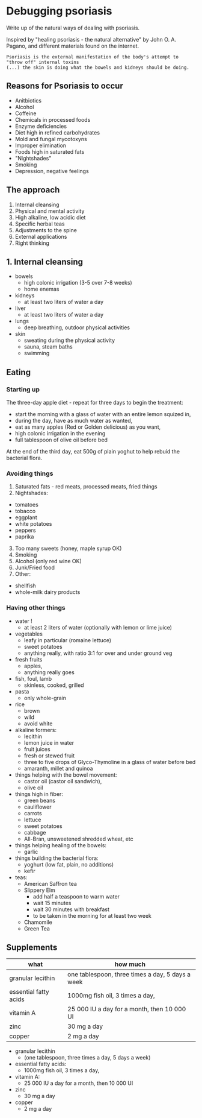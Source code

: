 # Debugging psoriasis

Write up of the natural ways of dealing with psoriasis.

Inspired by "healing psoriasis - the natural alternative" by John O. A. Pagano, and different materials found on the internet.

```
Psoriasis is the external manifestation of the body's attempt to "throw off" internal toxins 
(...) the skin is doing what the bowels and kidneys should be doing.
```

## Reasons for Psoriasis to occur

- Anitbiotics
- Alcohol
- Coffeine
- Chemicals in processed foods
- Enzyme deficiencies
- Diet high in refined carbohydrates
- Mold and fungal mycotoxyns
- Improper elimination
- Foods high in saturated fats
- "Nightshades"
- Smoking
- Depression, negative feelings


## The approach

1. Internal cleansing
2. Physical and mental activity
3. High alkaline, low acidic diet
4. Specific herbal teas
5. Adjustments to the spine
6. External applications
7. Right thinking

## 1. Internal cleansing

- bowels
  - high colonic irrigation (3-5 over 7-8 weeks)
  - home enemas
- kidneys
  - at least two liters of water a day 
- liver
  - at least two liters of water a day
- lungs
  - deep breathing, outdoor physical activities
- skin
  - sweating during the physical activity
  - sauna, steam baths
  - swimming

## Eating

### Starting up

The three-day apple diet - repeat for three days to begin the treatment:
- start the morning with a glass of water with an entire lemon squized in,
- during the day, have as much water as wanted,
- eat as many apples (Red or Golden delicious) as you want,
- high colonic irrigation in the evening
- full tablespoon of olive oil before bed

At the end of the third day, eat 500g of plain yoghut to help rebuid the bacterial flora.

### Avoiding things

1. Saturated fats - red meats, processed meats, fried things
2. Nightshades:
  - tomatoes
  - tobacco
  - eggplant
  - white potatoes
  - peppers
  - paprika
3. Too many sweets (honey, maple syrup OK)
4. Smoking
5. Alcohol (only red wine OK)
6. Junk/Fried food
7. Other:
  - shellfish
  - whole-milk dairy products

### Having other things

- water !
  - at least 2 liters of water (optionally with lemon or lime juice) 
- vegetables
  - leafy in particular (romaine lettuce)
  - sweet potatoes
  - anything really, with ratio 3:1 for over and under ground veg
- fresh fruits
  - apples, 
  - anything really goes
- fish, foul, lamb
  - skinless, cooked, grilled
- pasta
  - only whole-grain
- rice
  - brown
  - wild
  - avoid white
- alkaline formers:
  - lecithin
  - lemon juice in water
  - fruit juices
  - fresh or stewed fruit
  - three to five drops of Glyco-Thymoline in a glass of water before bed
  - amaranth, millet and quinoa
- things helping with the bowel movement:
  - castor oil (castor oil sandwich),
  - olive oil
- things high in fiber:
  - green beans
  - cauliflower
  - carrots
  - lettuce
  - sweet potatoes
  - cabbage
  - All-Bran, unsweetened shredded wheat, etc
- things helping healing of the bowels:
  - garlic
- things building the bacterial flora:
  - yoghurt (low fat, plain, no additions)
  - kefir
- teas:
  - American Saffron tea
  - Slippery Elm
    - add half a teaspoon to warm water
    - wait 15 minutes
    - wait 30 minutes with breakfast
    - to be taken in the morning for at least two week
  - Chamomile
  - Green Tea

## Supplements

what | how much
--- | ---
granular lecithin | one tablespoon, three times a day, 5 days a week
essential fatty acids | 1000mg fish oil, 3 times a day,
vitamin A | 25 000 IU a day for a month, then 10 000 UI
zinc | 30 mg a day
copper | 2 mg a day 


- granular lecithin 
  - (one tablespoon, three times a day, 5 days a week)
- essential fatty acids:
  - 1000mg fish oil, 3 times a day,
- vitamin A:
  - 25 000 IU a day for a month, then 10 000 UI
- zinc
  - 30 mg a day
- copper
  - 2 mg a day 
